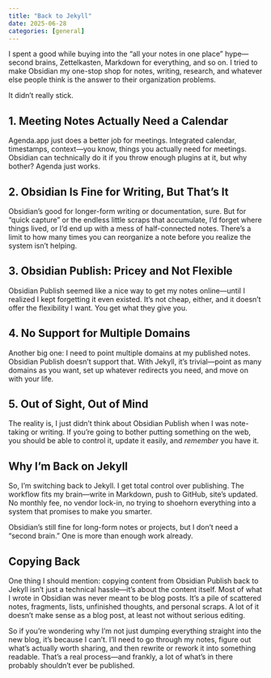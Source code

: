 ```yaml
---
title: "Back to Jekyll"
date: 2025-06-28
categories: [general]
---
```

I spent a good while buying into the “all your notes in one place” hype—second brains, Zettelkasten, Markdown for everything, and so on. I tried to make Obsidian my one-stop shop for notes, writing, research, and whatever else people think is the answer to their organization problems.

It didn’t really stick.

## 1. Meeting Notes Actually Need a Calendar

Agenda.app just does a better job for meetings. Integrated calendar, timestamps, context—you know, things you actually need for meetings. Obsidian can technically do it if you throw enough plugins at it, but why bother? Agenda just works.

## 2. Obsidian Is Fine for Writing, But That’s It

Obsidian’s good for longer-form writing or documentation, sure. But for “quick capture” or the endless little scraps that accumulate, I’d forget where things lived, or I’d end up with a mess of half-connected notes. There’s a limit to how many times you can reorganize a note before you realize the system isn’t helping.

## 3. Obsidian Publish: Pricey and Not Flexible

Obsidian Publish seemed like a nice way to get my notes online—until I realized I kept forgetting it even existed. It’s not cheap, either, and it doesn’t offer the flexibility I want. You get what they give you.

## 4. No Support for Multiple Domains

Another big one: I need to point multiple domains at my published notes. Obsidian Publish doesn’t support that. With Jekyll, it’s trivial—point as many domains as you want, set up whatever redirects you need, and move on with your life.

## 5. Out of Sight, Out of Mind

The reality is, I just didn’t think about Obsidian Publish when I was note-taking or writing. If you’re going to bother putting something on the web, you should be able to control it, update it easily, and *remember* you have it.

## Why I’m Back on Jekyll

So, I’m switching back to Jekyll. I get total control over publishing. The workflow fits my brain—write in Markdown, push to GitHub, site’s updated. No monthly fee, no vendor lock-in, no trying to shoehorn everything into a system that promises to make you smarter.

Obsidian’s still fine for long-form notes or projects, but I don’t need a “second brain.” One is more than enough work already.

## Copying Back
One thing I should mention: copying content from Obsidian Publish back to Jekyll isn’t just a technical hassle—it’s about the content itself. Most of what I wrote in Obsidian was never meant to be blog posts. It’s a pile of scattered notes, fragments, lists, unfinished thoughts, and personal scraps. A lot of it doesn’t make sense as a blog post, at least not without serious editing.

So if you’re wondering why I’m not just dumping everything straight into the new blog, it’s because I can’t. I’ll need to go through my notes, figure out what’s actually worth sharing, and then rewrite or rework it into something readable. That’s a real process—and frankly, a lot of what’s in there probably shouldn’t ever be published.
